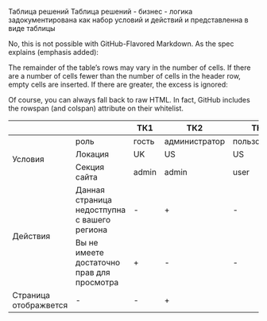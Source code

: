 Таблица решений
Таблица решений  - бизнес - логика задокументирована как набор условий и действий
и представленна в виде таблицы

No, this is not possible with GitHub-Flavored Markdown. As the spec explains (emphasis added):

The remainder of the table’s rows may vary in the number of cells. If there are a number of cells fewer than the number of cells in the header row, empty cells are inserted. If there are greater, the excess is ignored:

Of course, you can always fall back to raw HTML. In fact, GitHub includes the rowspan (and colspan) attribute on their whitelist.

<table>
<thead>
  <tr>
    <th colspan="2"></th>
    <th>ТК1</th>
    <th>ТК2</th>
    <th>ТК3</th>
  </tr>
</thead>
<tbody>
  <tr>
    <td rowspan="3">Условия</td>
    <td>роль</td>
    <td>гость</td>
    <td>администратор</td>
    <td>пользователь</td>
  </tr>
  <tr>
    <td>Локация</td>
    <td>UK</td>
    <td>US</td>
    <td>US</td>
  </tr>
  <tr>
    <td>Секция сайта</td>
    <td>admin</td>
    <td>admin</td>
    <td>user</td>
  </tr>
  <tr>
    <td rowspan="2">Действия</td>
    <td>Данная страница недостпупна с вашего региона</td>
    <td>-</td>
    <td>+</td>
    <td>-</td>
  </tr>
  <tr>
    <td>Вы не имеете достаточно прав для просмотра</td>
    <td>+</td>
    <td>-</td>
    <td>-</td>
  </tr>
  <tr>
    <td>Страница отображвется</td>
    <td>-</td>
    <td>-</td>
    <td>+</td>
  </tr>
</tbody>
</table>